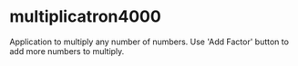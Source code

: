 # multiplicatron4000
Application to multiply any number of numbers. Use 'Add Factor' button to add more numbers to multiply.
